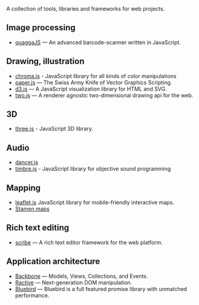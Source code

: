A collection of tools, libraries and frameworks for web projects. 

## Image processing

* [quaggaJS](https://github.com/serratus/quaggaJS) — An advanced barcode-scanner written in JavaScript.

## Drawing, illustration

* [chroma.js](https://github.com/gka/chroma.js) - JavaScript library for all kinds of color manipulations
* [paper.js](https://github.com/paperjs/paper.js) — The Swiss Army Knife of Vector Graphics Scripting.
* [d3.js](https://github.com/mbostock/d3) — A JavaScript visualization library for HTML and SVG.
* [two.js](https://github.com/jonobr1/two.js) — A renderer agnostic two-dimensional drawing api for the web.

## 3D

* [three.js](https://github.com/mrdoob/three.js/) - JavaScript 3D library.

## Audio

* [dancer.js](https://github.com/jsantell/dancer.js)
* [timbre.js](https://github.com/mohayonao/timbre.js/) - JavaScript library for objective sound programming 

## Mapping

* [leaflet.js](https://github.com/Leaflet/Leaflet) JavaScript library for mobile-friendly interactive maps.
* [Stamen maps](https://github.com/stamen/maps.stamen.com)

## Rich text editing

* [scribe](https://github.com/guardian/scribe) — A rich text editor framework for the web platform.

## Application architecture

* [Backbone](https://github.com/jashkenas/backbone) — Models, Views, Collections, and Events.
* [Ractive](https://github.com/ractivejs/ractive) — Next-generation DOM manipulation.
* [Bluebird](https://github.com/petkaantonov/bluebird) — Bluebird is a full featured promise library with unmatched performance.
